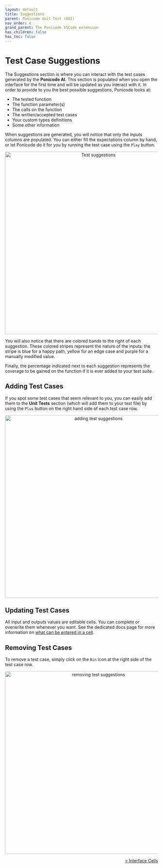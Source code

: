 ```yaml
---
layout: default
title: Suggestions
parent: Ponicode Unit Test (GUI)
nav_order: 4
grand_parent: The Ponicode VSCode extension
has_children: false
has_toc: false
---
```

# Test Case Suggestions

The Suggestions section is where you can interact with the test cases generated by the **Ponicode AI**. This section is populated when you open the interface for the first time and will be updated as you interact with it. In order to provide to you the best possible suggestions, Ponicode looks at:

- The tested function
- The function parameter(s)
- The calls on the function
- The written/accepted test cases
- Your custom types definitions
- Some other information

When suggestions are generated, you will notice that only the inputs columns are populated. You can either fill the expectations column by hand, or let Ponicode do it for you by running the test case using the <i class="fas fa-play" style="color:green"></i>`Play` button.

<p align="center">
    <img src="/docs/vscode_extension/gui_test/images/suggestions_1.png" alt="Test suggestions" width="600"/>
</p>

You will also notice that there are colored bands to the right of each suggestion. These colored stripes represent the nature of the inputs: the stripe is blue for a happy path, yellow for an edge case and purple for a manually modified value.

Finally, the percentage indicated next to each suggestion represents the coverage to be gained on the function if it is ever added to your test suite.

## Adding Test Cases
If you spot some test cases that seem relevant to you, you can easily add them to the **Unit Tests** section (which will add them to your test file) by using the <i class="fas fa-plus" style="color:green"></i>`Plus` button on the right hand side of each test case row.

<p align="center">
    <img src="/docs/vscode_extension/gui_test/images/suggestions_2.png" alt="adding test suggestions" width="600"/>
</p>

## Updating Test Cases
All input and outputs values are editable cells. You can complete or overwrite them whenever you want. See the dedicated docs page for more information on [what can be entered in a cell](/docs/vscode_extension/gui_test/cell).

## Removing Test Cases
To remove a test case, simply click on the <i class="fas fa-trash-alt" style="color:gray"></i>`Bin` icon at the right side of the test case row.

<p align="center">
    <img src="/docs/vscode_extension/gui_test/images/suggestions_3.png" alt="removing test suggestions" width="600"/>
</p>


<div align="right">
    <a href="/docs/vscode_extension/gui_test/cell" >
        > Interface Cells
    </a>
</div>